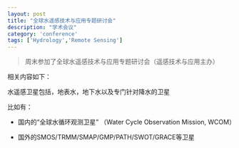 ```yaml
---
layout: post
title: "全球水遥感技术与应用专题研讨会"
description: "学术会议"
category: 'conference'
tags: ['Hydrology','Remote Sensing']
---
```



> 周末参加了全球水遥感技术与应用专题研讨会（遥感技术与应用主办）

相关内容如下：

水遥感卫星包括，地表水，地下水以及专门针对降水的卫星

比如有：

- 国内的“全球水循环观测卫星”
（Water Cycle Observation Mission, WCOM）


- 国外的SMOS/TRMM/SMAP/GMP/PATH/SWOT/GRACE等卫星   

